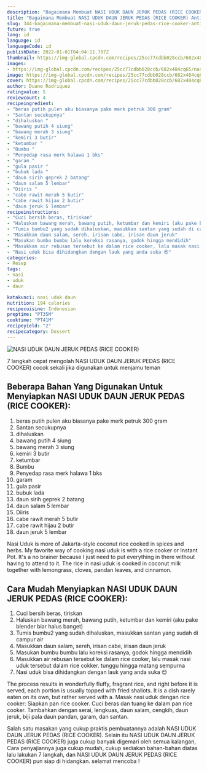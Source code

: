 ```yaml
---
description: "Bagaimana Membuat NASI UDUK DAUN JERUK PEDAS (RICE COOKER) Anti Gagal"
title: "Bagaimana Membuat NASI UDUK DAUN JERUK PEDAS (RICE COOKER) Anti Gagal"
slug: 344-bagaimana-membuat-nasi-uduk-daun-jeruk-pedas-rice-cooker-anti-gagal
future: true
lang: id
language: id
languageCode: id
publishDate: 2022-01-01T04:04:11.707Z 
thumbnail: https://img-global.cpcdn.com/recipes/25cc77cdbb028ccb/682x484cq65/nasi-uduk-daun-jeruk-pedas-rice-cooker-foto-resep-utama.png
images:
- https://img-global.cpcdn.com/recipes/25cc77cdbb028ccb/682x484cq65/nasi-uduk-daun-jeruk-pedas-rice-cooker-foto-resep-utama.png
image: https://img-global.cpcdn.com/recipes/25cc77cdbb028ccb/682x484cq65/nasi-uduk-daun-jeruk-pedas-rice-cooker-foto-resep-utama.png
cover: https://img-global.cpcdn.com/recipes/25cc77cdbb028ccb/682x484cq65/nasi-uduk-daun-jeruk-pedas-rice-cooker-foto-resep-utama.png
author: Duane Rodriquez
ratingvalue: 5
reviewcount: 4
recipeingredient:
- "beras putih pulen aku biasanya pake merk petruk 300 gram"
- "Santan secukupnya"
- "dihaluskan "
- "bawang putih 4 siung"
- "bawang merah 3 siung"
- "kemiri 3 butir"
- "ketumbar "
- "Bumbu "
- "Penyedap rasa merk halawa 1 bks"
- "garam "
- "gula pasir "
- "bubuk lada "
- "daun sirih geprek 2 batang"
- "daun salam 5 lembar"
- "Diiris "
- "cabe rawit merah 5 butir"
- "cabe rawit hijau 2 butir"
- "daun jeruk 5 lembar"
recipeinstructions:
- "Cuci bersih beras, tiriskan"
- "Haluskan bawang merah, bawang putih, ketumbar dan kemiri (aku pake blender biar halus banget)"
- "Tumis bumbu2 yang sudah dihaluskan, masukkan santan yang sudah di campur air"
- "Masukkan daun salam, sereh, irisan cabe, irisan daun jeruk"
- "Masukan bumbu bumbu lalu koreksi rasanya, godok hingga mendidih"
- "Masukkan air rebusan tersebut ke dalam rice cooker, lalu masak nasi uduk tersebut dalam rice cokker. tunggu hingga matang sempurna"
- "Nasi uduk bisa dihidangkan dengan lauk yang anda suka 😍"
categories:
- Resep
tags:
- nasi
- uduk
- daun

katakunci: nasi uduk daun 
nutrition: 194 calories
recipecuisine: Indonesian
preptime: "PT35M"
cooktime: "PT41M"
recipeyield: "2"
recipecategory: Dessert
---
```



![NASI UDUK DAUN JERUK PEDAS (RICE COOKER)](https://img-global.cpcdn.com/recipes/25cc77cdbb028ccb/682x484cq65/nasi-uduk-daun-jeruk-pedas-rice-cooker-foto-resep-utama.png)

7 langkah cepat mengolah  NASI UDUK DAUN JERUK PEDAS (RICE COOKER) cocok sekali jika digunakan untuk menjamu teman

<!--inarticleads1-->

## Beberapa Bahan Yang Digunakan Untuk Menyiapkan NASI UDUK DAUN JERUK PEDAS (RICE COOKER):

1. beras putih pulen aku biasanya pake merk petruk 300 gram
1. Santan secukupnya
1. dihaluskan 
1. bawang putih 4 siung
1. bawang merah 3 siung
1. kemiri 3 butir
1. ketumbar 
1. Bumbu 
1. Penyedap rasa merk halawa 1 bks
1. garam 
1. gula pasir 
1. bubuk lada 
1. daun sirih geprek 2 batang
1. daun salam 5 lembar
1. Diiris 
1. cabe rawit merah 5 butir
1. cabe rawit hijau 2 butir
1. daun jeruk 5 lembar

Nasi Uduk is more of Jakarta-style coconut rice cooked in spices and herbs. My favorite way of cooking nasi uduk is with a rice cooker or Instant Pot. It&#39;s a no brainer because I just need to put everything in there without having to attend to it. The rice in nasi uduk is cooked in coconut milk together with lemongrass, cloves, pandan leaves, and cinnamon. 

<!--inarticleads2-->

## Cara Mudah Menyiapkan NASI UDUK DAUN JERUK PEDAS (RICE COOKER):

1. Cuci bersih beras, tiriskan
1. Haluskan bawang merah, bawang putih, ketumbar dan kemiri (aku pake blender biar halus banget)
1. Tumis bumbu2 yang sudah dihaluskan, masukkan santan yang sudah di campur air
1. Masukkan daun salam, sereh, irisan cabe, irisan daun jeruk
1. Masukan bumbu bumbu lalu koreksi rasanya, godok hingga mendidih
1. Masukkan air rebusan tersebut ke dalam rice cooker, lalu masak nasi uduk tersebut dalam rice cokker. tunggu hingga matang sempurna
1. Nasi uduk bisa dihidangkan dengan lauk yang anda suka 😍


The process results in wonderfully fluffy, fragrant rice, and right before it is served, each portion is usually topped with fried shallots. It is a dish rarely eaten on its own, but rather served with a. Masak nasi uduk dengan rice cooker: Siapkan pan rice cooker. Cuci beras dan tuang ke dalam pan rice cooker. Tambahkan dengan serai, lengkuas, daun salam, cengkih, daun jeruk, biji pala daun pandan, garam, dan santan. 

Salah satu masakan yang cukup praktis pembuatannya adalah  NASI UDUK DAUN JERUK PEDAS (RICE COOKER). Selain itu  NASI UDUK DAUN JERUK PEDAS (RICE COOKER)  juga cukup banyak digemari oleh semua kalangan, Cara penyajiannya juga cukup mudah, cukup sediakan bahan-bahan diatas lalu lakukan 7 langkah, dan  NASI UDUK DAUN JERUK PEDAS (RICE COOKER)  pun siap di hidangkan. selamat mencoba !
